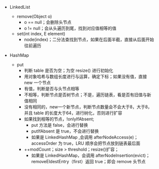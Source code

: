 * LinkedList
  * remove(Object o)
    * o == null；会删除头节点
    * o != null；会从头遍历到尾，找到对应值相等的值
  * set(int index, E element)
    * node(index)；二分法查找到节点，如果在后面半截，直接从后面开始往前遍历







* HashMap
  * put
    * 判断 table 是否为空；为空 resize() 进行初始化
    * 用对象哈希与数组长度进行与运算，确定下标；如果没有值，直接 new 一个节点
    * 有值，判断是否与头节点相等
    * 不相等，判断节点是否树节点；不是，遍历链表，看是否有旧值与新值相同
    * 没有相同的，new一个新节点，判断节点数量会不会大于8，大于8，并且 table 的长度大于64，进行树化，否则进行扩容
    * 如果找到相等的节点，!onlyIfAbsent;
      * put 方法是 false，会进行替换
      * putIfAbsent 是 true，不会进行替换
      * 如果是 LinkedHashMap ,会调用 afterNodeAccess(e)；accessOrder 为 true，LRU 顺序会把节点放到链表最后面
    * ++modCount；size > threshold；resize()扩容；
      * 如果是 LinkedHashMap，会调用 afterNodeInsertion(evict)；removeEldestEntry（first）返回 true；即会 remove 头节点